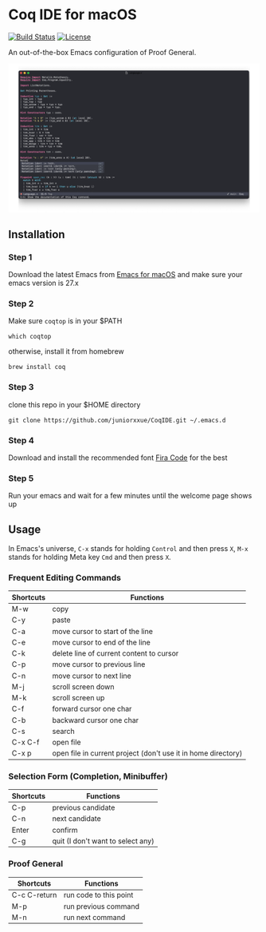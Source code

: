 # Coq IDE for macOS

[![Build Status](https://github.com/juniorxxue/CoqIDE/workflows/CI/badge.svg?branch=main)](https://github.com/juniorxxue/CoqIDE/actions)
[![License](http://img.shields.io/:license-gpl3-blue.svg)](LICENSE)

An out-of-the-box Emacs configuration of Proof General.

![Screenshot](https://github.com/juniorxxue/xcode-theme/blob/main/images/xcode-dark-theme.png)


## Installation

### Step 1

Download the latest Emacs from [Emacs for macOS](https://emacsformacosx.com) and make sure your emacs version is 27.x

### Step 2

Make sure `coqtop` is in your $PATH

```
which coqtop
```

otherwise, install it from homebrew

```
brew install coq
```

### Step 3

clone this repo in your $HOME directory

```
git clone https://github.com/juniorxxue/CoqIDE.git ~/.emacs.d
```

### Step 4

Download and install the recommended font [Fira Code](https://fonts.google.com/specimen/Fira+Code) for the best

### Step 5

Run your emacs and wait for a few minutes until the welcome page shows up

## Usage

In Emacs's universe, `C-x` stands for holding `Control` and then press `X`, `M-x` stands for holding Meta key `Cmd` and then press `X`.

### Frequent Editing Commands

| Shortcuts | Functions                                                    |
| --------- | ------------------------------------------------------------ |
| M-w       | copy                                                         |
| C-y       | paste                                                        |
| C-a       | move cursor to start of the line                             |
| C-e       | move cursor to end of the line                               |
| C-k       | delete line of current content to cursor                     |
| C-p       | move cursor to previous line                                 |
| C-n       | move cursor to next line                                     |
| M-j       | scroll screen  down                                          |
| M-k       | scroll screen up                                             |
| C-f       | forward cursor one char                                      |
| C-b       | backward cursor one char                                     |
| C-s       | search                                                       |
| C-x C-f   | open file                                                    |
| C-x p     | open file in current project (don't use it in home directory) |

### Selection Form (Completion, Minibuffer)

| Shortcuts    | Functions                  |
|--------------|----------------------------|
| C-p | previous candidate |
| C-n       | next candidate |
| Enter | confirm |
| C-g | quit (I don't want to select any) |

### Proof General

| Shortcuts    | Functions                  |
|--------------|----------------------------|
| C-c C-return | run code to this point |
| M-p          | run previous command       |
| M-n          | run next command           |

